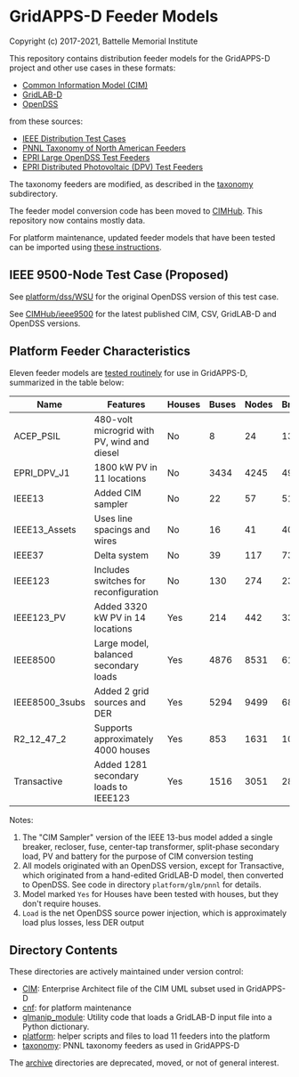 # GridAPPS-D Feeder Models

Copyright (c) 2017-2021, Battelle Memorial Institute

This repository contains distribution feeder models for the GridAPPS-D project
and other use cases in these formats:

* [Common Information Model (CIM)](http://gridappsd.readthedocs.io/en/latest/developer_resources/index.html#cim-documentation) 
* [GridLAB-D](http://gridlab-d.shoutwiki.com/wiki/Index) 
* [OpenDSS](https://sourceforge.net/projects/electricdss/)

from these sources:

* [IEEE Distribution Test Cases](https://site.ieee.org/pes-testfeeders/)
* [PNNL Taxonomy of North American Feeders](https://doi.org/10.2172/1040684)
* [EPRI Large OpenDSS Test Feeders](https://sourceforge.net/p/electricdss/code/HEAD/tree/trunk/Distrib/EPRITestCircuits/Readme.pdf)
* [EPRI Distributed Photovoltaic (DPV) Test Feeders](http://dpv.epri.com/)

The taxonomy feeders are modified, as described in the [taxonomy](taxonomy) subdirectory.

The feeder model conversion code has been moved to [CIMHub](https://github.com/GRIDAPPSD/CIMHub). This repository now contains mostly data.

For platform maintenance, updated feeder models that have been tested can be imported using [these instructions](BLAZEGRAPH_IMPORT.md).

## IEEE 9500-Node Test Case (Proposed)

See [platform/dss/WSU](platform/dss/WSU) for the original OpenDSS version of this test case.

See [CIMHub/ieee9500](https://github.com/GRIDAPPSD/CIMHub/tree/develop/ieee9500) for the latest published CIM, CSV, GridLAB-D and OpenDSS versions.

## Platform Feeder Characteristics

Eleven feeder models are [tested routinely](platform) for use in GridAPPS-D, summarized in the table below:

|Name|Features|Houses|Buses|Nodes|Branches|Load|Origin|
|----|--------|------|-----|-----|--------|----|------|
|ACEP_PSIL|480-volt microgrid with PV, wind and diesel|No|8|24|13|0.28|UAF|
|EPRI_DPV_J1|1800 kW PV in 11 locations|No|3434|4245|4901|9.69|EPRI DPV|
|IEEE13|Added CIM sampler|No|22|57|51|3.44|IEEE (mod)|
|IEEE13_Assets|Uses line spacings and wires|No|16|41|40|3.58|IEEE (mod)|
|IEEE37|Delta system|No|39|117|73|2.59|IEEE|
|IEEE123|Includes switches for reconfiguration|No|130|274|237|3.62|IEEE|
|IEEE123_PV|Added 3320 kW PV in 14 locations|Yes|214|442|334|0.27|IEEE/NREL|
|IEEE8500|Large model, balanced secondary loads|Yes|4876|8531|6103|11.98|IEEE|
|IEEE8500_3subs|Added 2 grid sources and DER|Yes|5294|9499|6823|9.14|GridAPPS-D|
|R2_12_47_2|Supports approximately 4000 houses|Yes|853|1631|1086|6.26|PNNL|
|Transactive|Added 1281 secondary loads to IEEE123|Yes|1516|3051|2812|3.92|GridAPPS-D|

Notes:

1. The "CIM Sampler" version of the IEEE 13-bus model added a single breaker, recloser, fuse, center-tap transformer, split-phase secondary load, PV and battery for the purpose of CIM conversion testing
2. All models originated with an OpenDSS version, except for Transactive, which originated from a hand-edited GridLAB-D model, then converted to OpenDSS. See code in directory ```platform/glm/pnnl``` for details.
3. Model marked ```Yes``` for Houses have been tested with houses, but they don't require houses.
4. ```Load``` is the net OpenDSS source power injection, which is approximately load plus losses, less DER output

## Directory Contents

These directories are actively maintained under version control:

* [CIM](CIM): Enterprise Architect file of the CIM UML subset used in GridAPPS-D
* [cnf](cnf): for platform maintenance
* [glmanip_module](glmanip_module): Utility code that loads a GridLAB-D input file into a Python dictionary.
* [platform](platform): helper scripts and files to load 11 feeders into the platform
* [taxonomy](taxonomy): PNNL taxonomy feeders as used in GridAPPS-D

The [archive](archive) directories are deprecated, moved, or not of general interest.

